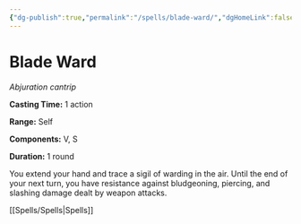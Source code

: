 ```yaml
---
{"dg-publish":true,"permalink":"/spells/blade-ward/","dgHomeLink":false,"dgPassFrontmatter":true}
---
```



# Blade Ward

*Abjuration cantrip*

**Casting Time:** 1 action

**Range:** Self

**Components:** V, S

**Duration:** 1 round

You extend your hand and trace a sigil of warding in the air. Until the end of your next turn, you have resistance against bludgeoning, piercing, and slashing damage dealt by weapon attacks.

[[Spells/Spells|Spells]]